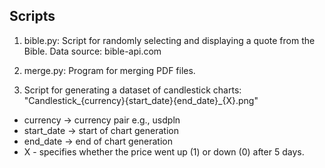 ## Scripts
1. bible.py: Script for randomly selecting and displaying a quote from the Bible. Data source: bible-api.com

2. merge.py: Program for merging PDF files.

3. Script for generating a dataset of candlestick charts: "Candlestick_{currency}{start_date}{end_date}_{X}.png" 
- currency -> currency pair e.g., usdpln 
- start_date -> start of chart generation 
- end_date -> end of chart generation 
- X - specifies whether the price went up (1) or down (0) after 5 days.